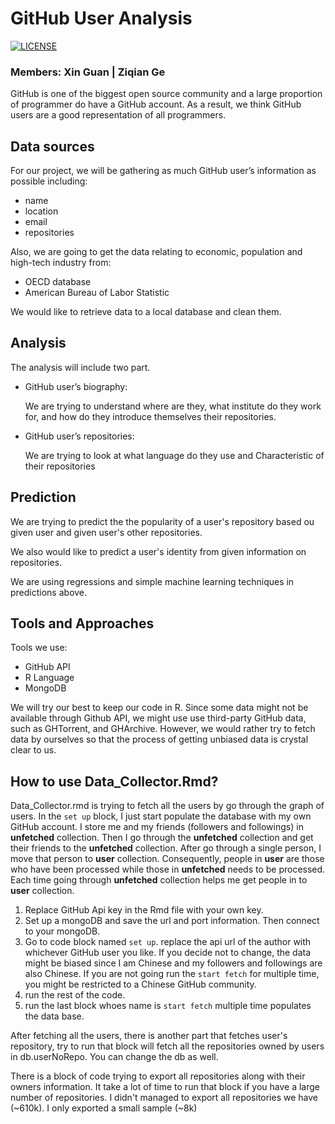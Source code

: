 # GitHub User Analysis
[![LICENSE](https://img.shields.io/badge/license-Anti%20996-blue.svg)](https://github.com/996icu/996.ICU/blob/master/LICENSE)
### Members: Xin Guan | Ziqian Ge

GitHub is one of the biggest open source community and a large proportion of programmer do have a GitHub account. As a result, we think GitHub users are a good representation of all programmers.

## Data sources
For our project, we will be gathering as much GitHub user’s information as possible including:
- name
- location
- email
- repositories

Also, we are going to get the data relating to economic, population and high-tech industry from:
- OECD database
- American Bureau of Labor Statistic

We would like to retrieve data to a local database and clean them.

## Analysis
The analysis will include two part.
- GitHub user’s biography:

  We are trying to understand where are they, what institute do they work for, and how do they introduce themselves
  their repositories.
- GitHub user’s repositories:

  We are trying to look at what language do they use and Characteristic of their repositories

## Prediction
We are trying to predict the the popularity of a user's repository based ou given user and given user's other repositories.

We also would like to predict a user's identity from given information on repositories.

We are using regressions and simple machine learning techniques in predictions above.

## Tools and Approaches
Tools we use:
- GitHub API
- R Language
- MongoDB

We will try our best to keep our code in R. Since some data might not be available through Github API, we might use use third-party GitHub data, such as GHTorrent, and GHArchive. However, we would rather try to fetch data by ourselves so that the process of getting unbiased data is crystal clear to us.

## How to use Data_Collector.Rmd?

Data_Collector.rmd is trying to fetch all the users by go through the graph of users.
In the `set up` block, I just start populate the database with my own GitHub account.
I store me and my friends (followers and followings) in **unfetched** collection.
Then I go through the **unfetched** collection and get their friends to the **unfetched** collection.
After go through a single person, I move that person to **user** collection.
Consequently, people in **user** are those who have been processed while those in **unfetched** needs to be processed.
Each time going through **unfetched** collection helps me get people in to **user** collection.

1. Replace GitHub Api key in the Rmd file with your own key.
2. Set up a mongoDB and save the url and port information. Then connect to your mongoDB.
3. Go to code block named `set up`. replace the api url of the author with whichever GitHub user you like. If you decide not to change, the data might be biased since I am Chinese and my followers and followings are also Chinese. If you are not going run the `start fetch` for multiple time, you might be restricted to a Chinese GitHub community.
3. run the rest of the code.
4. run the last block whoes name is `start fetch` multiple time populates the data base.

After fetching all the users, there is another part that fetches user's repository, try to run that block will fetch all the repositories owned by users in db.userNoRepo. You can change the db as well.

There is a block of code trying to export all repositories along with their owners information. It take a lot of time to run that block if you have a large number of repositories. I didn't managed to export all repositories we have (~610k). I only exported a small sample (~8k)
